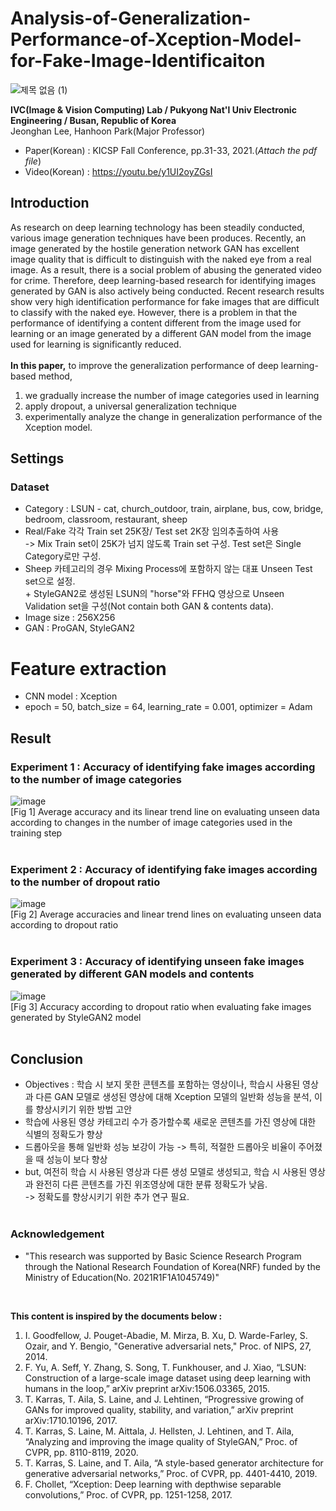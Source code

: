 # Analysis-of-Generalization-Performance-of-Xception-Model-for-Fake-Image-Identificaiton

![제목 없음 (1)](https://user-images.githubusercontent.com/77098071/147543712-394557c4-40bd-4967-a39d-99f5506a07ec.png)

__IVC(Image & Vision Computing) Lab / Pukyong Nat'l Univ Electronic Engineering / Busan, Republic of Korea__   
Jeonghan Lee, Hanhoon Park(Major Professor)

* Paper(Korean) : KICSP Fall Conference, pp.31-33, 2021.(*Attach the pdf file*)
* Video(Korean) : https://youtu.be/y1UI2oyZGsI

## Introduction
As research on deep learning technology has been steadily conducted, various image generation techniques have been produces. Recently, an image generated by the hostile generation network GAN has excellent image quality that is difficult to distinguish with the naked eye from a real image. As a result, there is a social problem of abusing the generated video for crime. Therefore, deep learning-based research for identifying images generated by GAN is also actively being conducted. Recent research results show very high identification performance for fake images that are difficult to classify with the naked eye. However, there is a problem in that the performance of identifying a content different from the image used for learning or an image generated by a different GAN model from the image used for learning is significantly reduced.<br/><br/>
__In this paper,__ to improve the generalization performance of deep learning-based method,
1. we gradually increase the number of image categories used in learning
2. apply dropout, a universal generalization technique
3. experimentally analyze the change in generalization performance of the Xception model.

## Settings
### Dataset
* Category : LSUN - cat, church_outdoor, train, airplane, bus, cow, bridge, bedroom, classroom, restaurant, sheep
* Real/Fake 각각 Train set 25K장/ Test set 2K장 임의추출하여 사용 </br> -> Mix Train set이 25K가 넘지 않도록 Train set 구성. Test set은 Single Category로만 구성.
* Sheep 카테고리의 경우 Mixing Process에 포함하지 않는 대표 Unseen Test set으로 설정.
<br/> + StyleGAN2로 생성된 LSUN의 "horse"와 FFHQ 영상으로 Unseen Validation set을 구성(Not contain both GAN & contents data).
* Image size : 256X256
* GAN : ProGAN, StyleGAN2

# Feature extraction
* CNN model : Xception
* epoch = 50, batch_size = 64, learning_rate = 0.001, optimizer = Adam

## Result
### Experiment 1 : Accuracy of identifying fake images according to the number of image categories
![image](https://user-images.githubusercontent.com/77098071/147728778-03bb0730-a9e2-4792-b09c-5da7ed2ec8cb.png) <br/>
[Fig 1] Average accuracy and its linear trend line on evaluating unseen data according to changes in the number of image categories used in the training step
<br/><br/>

### Experiment 2 : Accuracy of identifying fake images according to the number of dropout ratio
![image](https://user-images.githubusercontent.com/77098071/147728930-a88f2e0b-8303-4ff2-880c-1985eb49f84e.png) <br/>
[Fig 2] Average accuracies and linear trend lines on evaluating unseen data according to dropout ratio
<br/><br/>

### Experiment 3 : Accuracy of identifying unseen fake images generated by different GAN models and contents
![image](https://user-images.githubusercontent.com/77098071/147729079-77596e6b-f256-4e1a-b883-6a8378559999.png) <br/>
[Fig 3] Accuracy according to dropout ratio when evaluating fake images generated by StyleGAN2 model
<br/><br/>

## Conclusion
* Objectives : 학습 시 보지 못한 콘텐츠를 포함하는 영상이나, 학습시 사용된 영상과 다른 GAN 모델로 생성된 영상에 대해 Xception 모델의 일반화 성능을 분석, 이를 향상시키기 위한 방법 고안
* 학습에 사용된 영상 카테고리 수가 증가할수록 새로운 콘텐츠를 가진 영상에 대한 식별의 정확도가 향상
* 드롭아웃을 통해 일반화 성능 보강이 가능 -> 특히, 적절한 드롭아웃 비율이 주어졌을 때 성능이 보다 향상
* but, 여전히 학습 시 사용된 영상과 다른 생성 모델로 생성되고, 학습 시 사용된 영상과 완전히 다른 콘텐츠를 가진 위조영상에 대한 분류 정확도가 낮음.
<br/> -> 정확도를 향상시키기 위한 추가 연구 필요.
<br/><br/>
### Acknowledgement
* "This research was supported by Basic Science Research Program through the National Research Foundation of Korea(NRF) funded by the Ministry of Education(No. 2021R1F1A1045749)"

<br/>

__This content is inspired by the documents below :__
1. I. Goodfellow, J. Pouget-Abadie, M. Mirza, B. Xu, D. Warde-Farley, S. Ozair, and Y. Bengio, "Generative adversarial nets," Proc. of NIPS, 27, 2014.
2. F. Yu, A. Seff, Y. Zhang, S. Song, T. Funkhouser, and J. Xiao, “LSUN: Construction of a large-scale image dataset using deep learning with humans in the loop,” arXiv preprint arXiv:1506.03365, 2015.
3. T. Karras, T. Aila, S. Laine, and J. Lehtinen, “Progressive growing of GANs for improved quality, stability, and variation,” arXiv preprint arXiv:1710.10196, 2017.
4. T. Karras, S. Laine, M. Aittala, J. Hellsten, J. Lehtinen, and T. Aila, “Analyzing and improving the image quality of StyleGAN,” Proc. of CVPR, pp. 8110-8119, 2020.
5. T. Karras, S. Laine, and T. Aila, “A style-based generator architecture for generative adversarial networks,” Proc. of CVPR, pp. 4401-4410, 2019.
6. F. Chollet, “Xception: Deep learning with depthwise separable convolutions,” Proc. of CVPR, pp. 1251-1258, 2017.
